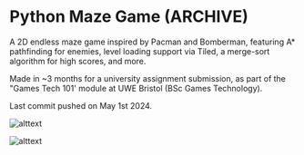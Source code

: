 # Python Maze Game (ARCHIVE)

A 2D endless maze game inspired by Pacman and Bomberman, featuring A* pathfinding for enemies, level loading support via Tiled, a merge-sort algorithm for high scores, and more.

Made in ~3 months for a university assignment submission, as part of the "Games Tech 101' module at UWE Bristol (BSc Games Technology).

Last commit pushed on May 1st 2024.

![alttext](https://cdn.discordapp.com/attachments/1331665077048315976/1331667174275813468/image.png?ex=67927333&is=679121b3&hm=4ba66fafbcfe740f3e07b161986f255539460ea717a4a5b57eeea261cec84d85&)

![alttext](https://cdn.discordapp.com/attachments/1331665077048315976/1331667215317078047/image.png?ex=6792733d&is=679121bd&hm=7177d9ae31a758dd9a30a36785d443bded40a4d236ccb7979a26445936bfa760&)
